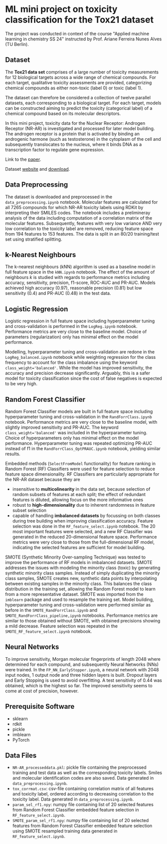 # ML mini project on toxicity classification for the Tox21 dataset

The project was conducted in context of the course "Applied machine learning in chemistry SS 24" instructed by Prof. Ariane Ferreira Nunes Alves (TU Berlin).

## Dataset

The **Tox21 data set** comprises of a large number of toxicity measurements for 12 biological targets across a wide range of chemical compounds. For each target, qualitative toxicity assessments are provided, categorizing chemical compounds as either non-toxic (label 0) or toxic (label 1).

The dataset can therefore be considered a collection of twelve parallel datasets, each corresponding to a biological target. For each target, models can be constructed aiming to predict the toxicity (categorical label) of a chemical compound based on its molecular descriptors.

In this mini project, toxicity data for the Nuclear Receptor: Androgen Receptor (NR-AR) is investigated and processed for later model building. The androgen receptor is a protein that is activated by binding an androgenic harmone (such as testosterone) in the cytoplasm of the cell and subsequently translocates to the nucleus, where it binds DNA as a transcription factor to regulate gene expression. 

Link to the [paper](https://pubs.rsc.org/en/content/articlehtml/2018/sc/c7sc02664a).

Dataset [website](https://moleculenet.org/datasets-1) and [download](https://deepchemdata.s3-us-west-1.amazonaws.com/datasets/tox21.csv.gz).


## Data Preprocessing

The dataset is downloaded and preprocessed in the `data_preprocessing.ipynb` notebook. Molecular features are calculated for all 7265 compounds for which NR-AR toxicity labels using RDKit by interpreting their SMILES codes. The notebook includes a prelimineray analysis of the data including computation of a correlation matrix of the molecular features. Subsequently, features with very low variance AND very low correlation to the toxicity label are removed, reducing feature space from 194 features to 153 features. The data is split in an 80/20 training/test set using stratified splitting.

## k-Nearest Neighbours

The k-nearest neighbours (kNN) algorithm is used as a baseline model in full feature space in the `kNN.ipynb` notebook. The effect of the amount of neighbours $k$ is studied with regards to performance metrics including accuracy, sensitivity, precision, f1-score, ROC-AUC and PR-AUC. Models achieved high accuracy (0.97), reasonable precision (0.81) but low sensitivity (0.4) and PR-AUC (0.48) in the test data.

## Logistic Regression

Logistic regression in full feature space including hyperparameter tuning and cross-validation is performed in the `LogReg.ipynb` notebook. Performance metrics are very close to the baseline model. Choice of parameters (regularization) only has minimal effect on the model performance.

Modelling, hyperparameter tuning and cross-validation are redone in the `LogReg_balanced.ipynb` notebook while weighting regression for the class frequency to account for the class imbalance using the keyword `class_weight='balanced'`. While the model has improved sensitivity, the accuracy and precision decrease significantly. Arguably, this is a safer model for toxicity classification since the cost of false negatives is expected to be very high.

## Random Forest Classifier

Random Forest Classifier models are built in full feature space including hyperparameter tuning and cross-validation in the `RandForrClass.ipynb` notebook. Performance metrics are very close to the baseline model, with slightly improved sensitivity and PR-AUC. The keyword `class_weight='balanced'` was included in the hyperparameter tuning. Choice of hyperparameters only has minimal effect on the model performance. Hyperparameter tuning was repeated optimizing PR-AUC instead of f1 in the `RandForrClass_OptPRAUC.ipynb` notebook, yielding similar results.

Embedded methods (`SelectFromModel` functionality) for feature ranking in Random Forest (RF) Classifiers were used for feature selection to reduce feature space dimensionality. 
RF Classifiers are particularly appropriate for the NR-AR dataset because they are
- insensitive to **multicolinearity** in the data set, because selection of random subsets of features at each split; the effect of redundant features is diluted, allowing focus on the more informative ones
- robust to **high-dimensionality** due to inherent randomness in feature subset selection
- capable of handling **imbalanced datasets** by focussing on both classes during tree building when improving classification accuracy.
Feature selection was done in the `RF_feature_select.ipynb` notebook. The 20 most important features were selected, and a new RF Classifier was generated in the reduced 20-dimensional feature space. Performance metrics were very close to those from the full-dimensional RF model, indicating the selected features are sufficient for model building.

SMOTE (Synthetic Minority Over-sampling Technique) was tested to improve the performance of RF models 
in imbalanced datasets. SMOTE addresses the issues with modeling the minority class (toxic) by generating synthetic minority class samples. Instead of simply duplicating the minority class samples, SMOTE creates new, synthetic data points by interpolating between existing samples in the minority class. This balances the class distribution in the training set, allowing the Random Forest model to learn from a more representative dataset. SMOTE was imported from the `imblearn` package and used to resample the training set. Model building, hyperparameter tuning and cross-validation were performed similar as before in the `SMOTE_RandForrClass.ipynb` and `SMOTE_RandForrClass_pipeline,ipynb` notebooks. Performance metrics are similar to those obtained without SMOTE, with obtained precisions showing a mild decrease. Feature selection was repeated in the `SMOTE_RF_feature_select.ipynb` notebook.

## Neural Networks

To improve sensitivity, Morgan molecular fingerprints of length 2048 where determined for each compound, and subsequently Neural Networks (NNs) were trained. In the `FP_NN_EarlyStopper.ipynb`, a neural network with 2048 input nodes, 1 output node and three hidden layers is built. Dropout layers and Early Stopping is used to avoid overfitting. A test sensitivity of 0.44 was obtained, which is the highest so far. The improved sensitivity seems to come at cost of precision, however.


## Prerequisite Software 

 - sklearn
 - rdkit
 - pickle
 - imblearn
 - PyTorch
 

## Data Files

- `NR-AR_processeddata.pkl`: pickle file containing the preprocessed training and test data as well as the corresponding toxicity labels. Smiles and molecular identification codes are also saved. Data generated in `data_preprocessing.ipynb`.
-  `tox_corrmat.csv`: csv-file containing correlation matrix of all features and toxicity label, ordered according to decreasing correlation to the toxicity label. Data generated in `data_preprocessing.ipynb`.
- `param_sel_rf1.npy`: numpy file containing list of 20 selected features from Random Forest Classifier embedded feature selection in `RF_feature_select.ipynb`.
- `SMOTE_param_sel_rf1.npy`: numpy file containing list of 20 selected features from Random Forest Classifier embedded feature selection using SMOTE resampled training data generated in `RF_feature_select.ipynb`.




